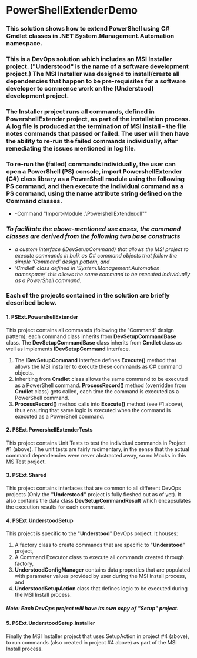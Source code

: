 # PowerShellExtenderDemo

### This solution shows how to extend PowerShell using C# Cmdlet classes in .NET System.Management.Automation namespace.

### This is a DevOps solution which includes an MSI Installer project. ("Understood" is the name of a software development project.) The MSI Installer was designed to install/create all dependencies that happen to be pre-requisites for a software developer to commence work on the (Understood) development project. 

### The Installer project runs all commands, defined in PowershellExtender project, as part of the installation process. A log file is produced at the termination of MSI install - the file notes commands that passed or failed. The user will then have the ability to re-run the failed commands individually, after remediating the issues mentioned in log file. 

### To re-run the (failed) commands individually, the user can open a PowerShell (PS) console, import PowershellExtender (C#) class library as a PowerShell module using the following PS command, and then execute the individual command as a PS command, using the name attribute string defined on the Command classes.

* -Command "Import-Module .\PowershellExtender.dll""

### *To facilitate the above-mentioned use cases, the command classes are derived from the following two base constructs*
* *a custom interface (IDevSetupCommand) that allows the MSI project to execute commands in bulk as C# command objects that follow the simple 'Command' design pattern, and*
* *'Cmdlet' class defined in 'System.Management.Automation namespace;' this allows the same command to be executed individually as a PowerShell command.*

### Each of the projects contained in the solution are briefly described below.

#### 1. PSExt.PowershellExtender
This project contains all commands (following the 'Command' design pattern); each command class inherits from __DevSetupCommandBase__ class. The __DevSetupCommandBase__ class inherits from __Cmdlet__ class as well as implements __IDevSetupCommand__ interface.

1. The __IDevSetupCommand__ interface defines __Execute()__ method that allows the MSI installer to execute these commands as C# command objects.
2. Inheriting from __Cmdlet__ class allows the same command to be executed as a PowerShell command. __ProcessRecord()__ method (overridden from __Cmdlet__ class) gets called, each time the command is executed as a PowerShell command.
3. __ProcessRecord()__ method calls into __Execute()__ method (see #1 above), thus ensuring that same logic is executed when the command is executed as a PowerShell command.

#### 2. PSExt.PowershellExtenderTests
This project contains Unit Tests to test the individual commands in Project #1 (above). The unit tests are fairly rudimentary, in the sense that the actual command dependencies were never abstracted away, so no Mocks in this MS Test project.

#### 3. PSExt.Shared
This project contains interfaces that are common to all different DevOps projects (Only the __"Understood"__ project is fully fleshed out as of yet).
It also contains the data class __DevSetupCommandResult__ which encapsulates the execution results for each command.

#### 4. PSExt.UnderstoodSetup
This project is specific to the "__Understood__" DevOps project. It houses:
1. A factory class to create commands that are specific to "__Understood__" project,
2. A Command Executor class to execute all commands created through factory,
3. __UnderstoodConfigManager__ contains data properties that are populated with parameter values provided by user during the MSI Install process, and
4. __UnderstoodSetupAction__ class that defines logic to be executed during the MSI Install process.

##### Note: Each DevOps project will have its own copy of "Setup" project.

#### 5. PSExt.UnderstoodSetup.Installer
Finally the MSI Installer project that uses SetupAction in project #4 (above), to run commands (also created in project #4 above) as part of the MSI Install process.

